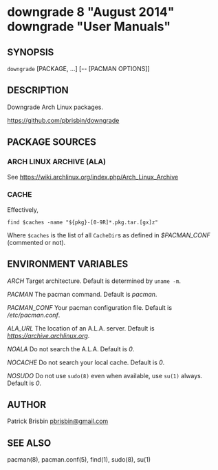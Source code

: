 # downgrade 8 "August 2014" downgrade "User Manuals"

## SYNOPSIS

`downgrade` [PACKAGE, ...] [-- [PACMAN OPTIONS]]

## DESCRIPTION

Downgrade Arch Linux packages.

https://github.com/pbrisbin/downgrade

## PACKAGE SOURCES

### ARCH LINUX ARCHIVE (ALA)

See <https://wiki.archlinux.org/index.php/Arch_Linux_Archive>

### CACHE

Effectively,

  `find $caches -name "${pkg}-[0-9R]*.pkg.tar.[gx]z"`

Where `$caches` is the list of all `CacheDir`s as defined in 
*$PACMAN_CONF* (commented or not).

## ENVIRONMENT VARIABLES

*ARCH*
  Target architecture. Default is determined by `uname -m`.

*PACMAN*
  The pacman command. Default is *pacman*.

*PACMAN_CONF*
  Your pacman configuration file. Default is */etc/pacman.conf*.

*ALA_URL*
  The location of an A.L.A. server. Default is 
  *https://archive.archlinux.org*.

*NOALA*
  Do not search the A.L.A. Default is *0*.

*NOCACHE*
  Do not search your local cache. Default is *0*.

*NOSUDO*
  Do not use `sudo(8)` even when available, use `su(1)` always. Default 
  is *0*.

## AUTHOR

Patrick Brisbin <pbrisbin@gmail.com>

## SEE ALSO

pacman(8), pacman.conf(5), find(1), sudo(8), su(1)
